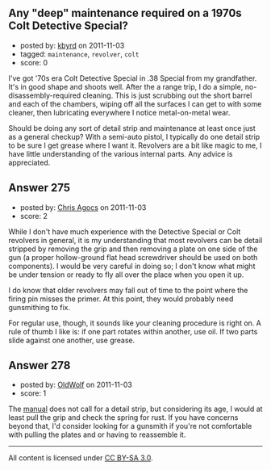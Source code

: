 ## Any "deep" maintenance required on a 1970s Colt Detective Special?

- posted by: [kbyrd](https://stackexchange.com/users/-1/37-kbyrd) on 2011-11-03
- tagged: `maintenance`, `revolver`, `colt`
- score: 0

I've got '70s era Colt Detective Special in .38 Special from my grandfather. It's in good shape and shoots well. After the a range trip, I do a simple, no-disassembly-required cleaning. This is just scrubbing out the short barrel and each of the chambers, wiping off all the surfaces I can get to with some cleaner, then lubricating everywhere I notice metal-on-metal wear. 

Should be doing any sort of detail strip and maintenance at least once just as a general checkup? With a semi-auto pistol, I typically do one detail strip to be sure I get grease where I want it. Revolvers are a bit like magic to me, I have little understanding of the various internal parts. Any advice is appreciated. 


## Answer 275

- posted by: [Chris Agocs](https://stackexchange.com/users/-1/12-chris-agocs) on 2011-11-03
- score: 2

While I don't have much experience with the Detective Special or Colt revolvers in general, it is my understanding that most revolvers can be detail stripped by removing the grip and then removing a plate on one side of the gun (a proper hollow-ground flat head screwdriver should be used on both components). I would be very careful in doing so; I don't know what might be under tension or ready to fly all over the place when you open it up.

I do know that older revolvers may fall out of time to the point where the firing pin misses the primer. At this point, they would probably need gunsmithing to fix. 

For regular use, though, it sounds like your cleaning procedure is right on. A rule of thumb I like is: if one part rotates within another, use oil. If two parts slide against one another, use grease.


## Answer 278

- posted by: [OldWolf](https://stackexchange.com/users/-1/111-oldwolf) on 2011-11-03
- score: 1

The [manual](http://www.coltsmfg.com/MediaDownloads.aspx) does not call for a detail strip, but considering its age, I would at least pull the grip and check the spring for rust. If you have concerns beyond that, I'd consider looking for a gunsmith if you're not comfortable with pulling the plates and or having to reassemble it.



---

All content is licensed under [CC BY-SA 3.0](https://creativecommons.org/licenses/by-sa/3.0/).
